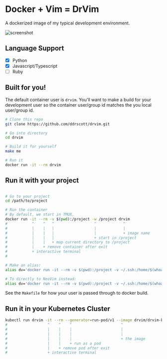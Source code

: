 # Docker + Vim = DrVim

A dockerized image of my typical development environment.

<img src="drvim-screen.png" alt="screenshot" />

## Language Support
- [x] Python
- [x] Javascript/Typescript
- [ ] Ruby

## Built for you!

The default container user is `drvim`.
You'll want to make a build for your development user so the container user/group id matches the you
local user/group id.

```sh
# Clone this repo
git clone https://github.com/ddrscott/drvim.git

# Go into directory
cd drvim

# Build it for yourself
make me

# Run it
docker run -it --rm drvim
```

## Run it with your project
```sh

# Go to your project
cd /path/to/project

# Run the container
# By default, we start in TMUX.
docker run -it --rm -v $(pwd):/project -w /project drvim
#           ^    ^   ^                  ^            ^
#           |    |   |                  |            |
#           |    |   |                  |            + image name
#           |    |   |                  + start in /project
#           |    |   + map current directory to /project
#           |    + remove container after exit
#           + interactive terminal
#          

# Make an alias:
alias dv='docker run -it --rm -v $(pwd):/project -v ~/.ssh:/home/$(whoami)/.ssh -w /project drvim'

# To directly to NeoVim instead:
alias dv='docker run -it --rm -v $(pwd):/project -v ~/.ssh:/home/$(whoami)/.ssh -w /project drvim zsh -il -c nvim'
```

See the `Makefile` for how your user is passed through to docker build.


## Run it in your Kubernetes Cluster

```sh
kubectl run drvim -it --rm --generator=run-pod/v1 --image drvim/drvim-base
#                  ^    ^    ^                      ^
#                  |    |    |                      |
#                  |    |    |                      |
#                  |    |    |                      + the image
#                  |    |    + run as a pod
#                  |    + remove pod after exit
#                  + interactive terminal
```
